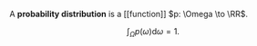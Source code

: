 A **probability distribution** is a [[function]] $p: \Omega \to \RR$.

$$
\int_\Omega p(\omega) \mathrm{d}\omega = 1.
$$